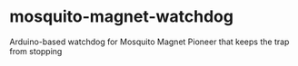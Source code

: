 # mosquito-magnet-watchdog
Arduino-based watchdog for Mosquito Magnet Pioneer that keeps the trap from stopping
